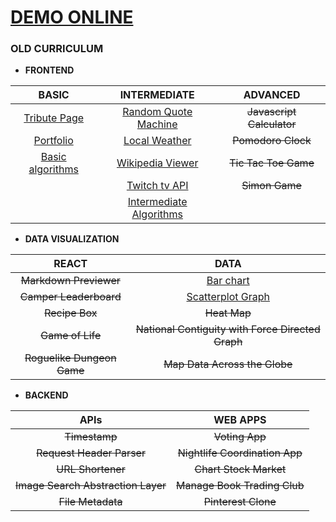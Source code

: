 
# [DEMO ONLINE](https://freecodecamp.codetabs.com)

### **OLD CURRICULUM**

* **FRONTEND**  

| BASIC | INTERMEDIATE | ADVANCED |
| :---:         |     :---:      |          :---: |
| [Tribute Page](https://freecodecamp.codetabs.com/old/front-end/tribute/tribute.html) | [Random Quote Machine](https://freecodecamp.codetabs.com/old/front-end/quote/quote.html) | ~~Javascript Calculator~~ |
| [Portfolio](https://freecodecamp.codetabs.com/old/front-end/portfolio/portfolio.html) | [Local Weather](https://freecodecamp.codetabs.com/old/front-end/weather/weather.html) | ~~Pomodoro Clock~~ |
| [Basic algorithms](https://github.com/jolav/freeCodeCamp/tree/master/old/front-end/algorithm) | [Wikipedia Viewer](https://freecodecamp.codetabs.com/old/front-end/wiki/wiki.html) | ~~Tic Tac Toe Game~~ |
| | [Twitch tv API](https://freecodecamp.codetabs.com/old/front-end/twitch/twitch.html) | ~~Simon Game~~ |
| | [Intermediate Algorithms](https://github.com/jolav/freeCodeCamp/tree/master/old/front-end/algorithm) |

* **DATA VISUALIZATION**

| REACT | DATA |
| :---: | :---: | 
| ~~Markdown Previewer~~ | [Bar chart](https://freecodecamp.codetabs.com/old/data/bar-chart/bar.html) |
| ~~Camper Leaderboard~~ | [Scatterplot Graph](https://freecodecamp.codetabs.com/old/data/scatterplot/scatterplot.html) |
| ~~Recipe Box~~ | ~~Heat Map~~ |
| ~~Game of Life~~ | ~~National Contiguity with Force Directed Graph~~ |
| ~~Roguelike Dungeon Game~~ | ~~Map Data Across the Globe~~ |

* **BACKEND**

| APIs | WEB APPS |
| :---: | :---: | 
| ~~Timestamp~~ | ~~Voting App~~ |
| ~~Request Header Parser~~ | ~~Nightlife Coordination App~~ |
| ~~URL Shortener~~ | ~~Chart Stock Market~~ |
| ~~Image Search Abstraction Layer~~ | ~~Manage Book Trading Club~~ |
| ~~File Metadata~~ | ~~Pinterest Clone~~ |


